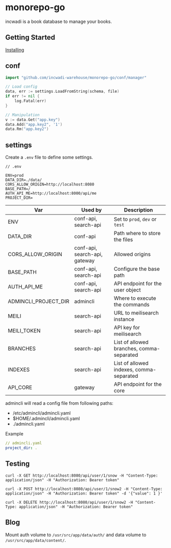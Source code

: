 # monorepo-go

incwadi is a book database to manage your books.

## Getting Started

[Installing](https://github.com/incwadi-warehouse/docu)

## conf

```go
import "github.com/incwadi-warehouse/monorepo-go/conf/manager"

// Load config
data, err := settings.LoadFromString(schema, file)
if err != nil {
    log.Fatal(err)
}

// Manipulation
v := data.Get("app.key")
data.Add("app.key2", '1')
data.Rm("app.key2")
```

## settings

Create a `.env` file to define some settings.

```env
// .env

ENV=prod
DATA_DIR=./data/
CORS_ALLOW_ORIGIN=http://localhost:8080
BASE_PATH=/
AUTH_API_ME=http://localhost:8000/api/me
PROJECT_DIR=
```

|Var                    |Used by                        |Description
|-----------------------|-------------------------------|--------------------------------
|ENV                    |conf-api, search-api           |Set to `prod`, `dev` or `test`
|DATA_DIR               |conf-api                       |Path where to store the files
|CORS_ALLOW_ORIGIN      |conf-api, search-api, gateway  |Allowed origins
|BASE_PATH              |conf-api, search-api           |Configure the base path
|AUTH_API_ME            |conf-api, search-api           |API endpoint for the user object
|ADMINCLI_PROJECT_DIR   |admincli                       |Where to execute the commands
|MEILI                  |search-api                     |URL to meilisearch instance
|MEILI_TOKEN            |search-api                     |API key for meilisearch
|BRANCHES               |search-api                     |List of allowed branches, comma-separated
|INDEXES                |search-api                     |List of allowed indexes, comma-separated
|API_CORE               |gateway                        |API endpoint for the core

admincli will read a config file from following paths:

- /etc/admincli/admincli.yaml
- $HOME/.admincli/admincli.yaml
- ./admincli.yaml

Example

```yaml
// admincli.yaml
project_dir: .
```

## Testing

```shell
curl -X GET http://localhost:8080/api/user/1/snow -H "Content-Type: application/json" -H "Authorization: Bearer token"
```

```shell
curl -X POST http://localhost:8080/api/user/1/snow2 -H "Content-Type: application/json" -H "Authorization: Bearer token" -d '{"value": 1 }'
```

```shell
curl -X DELETE http://localhost:8080/api/user/1/snow2 -H "Content-Type: application/json" -H "Authorization: Bearer token"
```

## Blog

Mount auth volume to `/usr/src/app/data/auth/` and data volume to `/usr/src/app/data/content/`.
